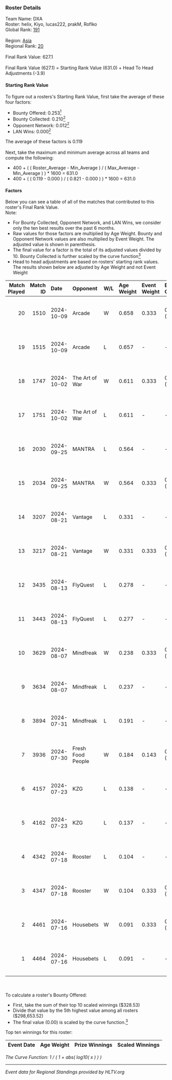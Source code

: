 ### Roster Details<br />
Team Name: DXA<br />
Roster: helix, Kiyo, lucas222, prakM, Roflko<br />
Global Rank: [191](../../standings_global_2024_12_31.md)<br />
<br />
Region: [Asia]( ../../standings_asia_2024_12_31.md)<br />
Regional Rank: [20]( ../../standings_asia_2024_12_31.md)<br />
<br />
Final Rank Value:  627.1<br />
<br />
Final Rank Value (627.1) = Starting Rank Value (631.0) + Head To Head Adjustments (-3.9)<br />

#### Starting Rank Value<br />
To figure out a rosters's Starting Rank Value, first take the average of these four factors:<br />
- Bounty Offered: 0.253[<sup>1</sup>](#table2)
- Bounty Collected: 0.210[<sup>2</sup>](#table1)
- Opponent Network: 0.012[<sup>2</sup>](#table1)
- LAN Wins: 0.000[<sup>2</sup>](#table1)

The average of these factors is 0.119<br />
<br />
Next, take the maximum and minimum average across all teams and compute the following:<br />
- 400 + ( ( Roster_Average - Min_Average ) / ( Max_Average - Min_Average ) ) * 1600 = 631.0
- 400 + ( ( 0.119 - 0.000 ) / ( 0.821 - 0.000 ) ) * 1600 = 631.0


#### Factors<br />
Below you can see a table of all of the matches that contributed to this roster's Final Rank Value.<br />
Note:<br />

- For Bounty Collected, Opponent Network, and LAN Wins, we consider only the ten best results over the past 6 months.
- Raw values for those factors are multiplied by Age Weight. Bounty and Opponent Network values are also multiplied by Event Weight. The adjusted value is shown in parenthesis.
- The final value for a factor is the total of its adjusted values divided by 10. Bounty Collected is further scaled by the curve function[<sup>3</sup>](#curveFunction)
- Head to head adjustments are based on rosters' starting rank values. The results shown below are adjusted by Age Weight and not Event Weight
<span id="table1"></span><br />


| Match Played | Match ID | Date       | Opponent          | W/L | Age Weight | Event Weight | Bounty Collected | Opponent Network | LAN Wins  | H2H Adj. | Roster                               |
| -: | -: | :- | :- | :- | :- | :- | :- | :- | :- | -: | :- |
|           20 |     1510 | 2024-10-09 | Arcade            | W   | 0.658      | 0.333        | 0.001 (0.000)    | 0.109 (0.024)    | 0 (0.000) |    10.55 | helix, Kiyo, lucas222, prakM, Roflko |
|           19 |     1515 | 2024-10-09 | Arcade            | L   | 0.657      | -            | -                | -                | -         |   -10.36 | helix, Kiyo, lucas222, prakM, Roflko |
|           18 |     1747 | 2024-10-02 | The Art of War    | W   | 0.611      | 0.333        | 0.003 (0.001)    | 0.238 (0.049)    | 0 (0.000) |    11.11 | helix, Kiyo, lucas222, prakM, Roflko |
|           17 |     1751 | 2024-10-02 | The Art of War    | L   | 0.611      | -            | -                | -                | -         |    -8.26 | helix, Kiyo, lucas222, prakM, Roflko |
|           16 |     2030 | 2024-09-25 | MANTRA            | L   | 0.564      | -            | -                | -                | -         |    -9.40 | helix, Kiyo, lucas222, prakM, Roflko |
|           15 |     2034 | 2024-09-25 | MANTRA            | W   | 0.564      | 0.333        | 0.001 (0.000)    | 0.067 (0.013)    | 0 (0.000) |     8.55 | helix, Kiyo, lucas222, prakM, Roflko |
|           14 |     3207 | 2024-08-21 | Vantage           | L   | 0.331      | -            | -                | -                | -         |    -6.99 | Kiyo, lucas222, prakM, Roflko, Zuko  |
|           13 |     3217 | 2024-08-21 | Vantage           | W   | 0.331      | 0.333        | 0.000 (0.000)    | 0.068 (0.007)    | 0 (0.000) |     3.48 | Kiyo, lucas222, prakM, Roflko, Zuko  |
|           12 |     3435 | 2024-08-13 | FlyQuest          | L   | 0.278      | -            | -                | -                | -         |    -0.18 | Kiyo, lucas222, prakM, Roflko, Zuko  |
|           11 |     3443 | 2024-08-13 | FlyQuest          | L   | 0.277      | -            | -                | -                | -         |    -0.18 | Kiyo, lucas222, prakM, Roflko, Zuko  |
|           10 |     3629 | 2024-08-07 | Mindfreak         | W   | 0.238      | 0.333        | 0.005 (0.000)    | 0.188 (0.015)    | 0 (0.000) |     4.82 | Kiyo, lucas222, prakM, Roflko, Zuko  |
|            9 |     3634 | 2024-08-07 | Mindfreak         | L   | 0.237      | -            | -                | -                | -         |    -2.69 | Kiyo, lucas222, prakM, Roflko, Zuko  |
|            8 |     3894 | 2024-07-31 | Mindfreak         | L   | 0.191      | -            | -                | -                | -         |    -2.20 | Kiyo, lucas222, prakM, Roflko, Zuko  |
|            7 |     3936 | 2024-07-30 | Fresh Food People | W   | 0.184      | 0.143        | 0.000 (0.000)    | 0.000 (0.000)    | 0 (0.000) |     1.27 | Kiyo, lucas222, prakM, Roflko, Zuko  |
|            6 |     4157 | 2024-07-23 | KZG               | L   | 0.138      | -            | -                | -                | -         |    -2.04 | Kiyo, lucas222, prakM, Roflko, Zuko  |
|            5 |     4162 | 2024-07-23 | KZG               | L   | 0.137      | -            | -                | -                | -         |    -2.06 | Kiyo, lucas222, prakM, Roflko, Zuko  |
|            4 |     4342 | 2024-07-18 | Rooster           | L   | 0.104      | -            | -                | -                | -         |    -1.42 | Kiyo, lucas222, rocky, Roflko, Zuko  |
|            3 |     4347 | 2024-07-18 | Rooster           | W   | 0.104      | 0.333        | 0.012 (0.000)    | 0.161 (0.006)    | 0 (0.000) |     1.88 | Kiyo, lucas222, rocky, Roflko, Zuko  |
|            2 |     4461 | 2024-07-16 | Housebets         | W   | 0.091      | 0.333        | 0.003 (0.000)    | 0.098 (0.003)    | 0 (0.000) |     1.55 | Kiyo, lucas222, prakM, Roflko, Zuko  |
|            1 |     4464 | 2024-07-16 | Housebets         | L   | 0.091      | -            | -                | -                | -         |    -1.32 | Kiyo, lucas222, prakM, Roflko, Zuko  |

<br />
<span id="table2"></span><br />
To calculate a roster's Bounty Offered:<br />

- First, take the sum of their top 10 scaled winnings ($328.53)
- Divide that value by the 5th highest value among all rosters ($298,653.52)
- The final value (0.00) is scaled by the curve function.[<sup>3</sup>](#curveFunction)

Top ten winnings for this roster:<br />

| Event Date | Age Weight | Prize Winnings | Scaled Winnings |
| :- | -: | :- | :- |


<span id="curveFunction"></span>_The Curve Function: 1 / ( 1 + abs( log10( x ) ) )_<br />

---
_Event data for Regional Standings provided by HLTV.org_<br />
